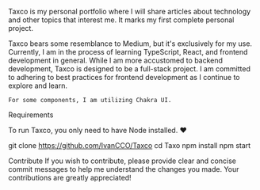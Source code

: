 Taxco is my personal portfolio where I will share articles about technology and other topics that interest me. It marks my first complete personal project.

Taxco bears some resemblance to Medium, but it's exclusively for my use. Currently, I am in the process of learning TypeScript, React, and frontend development in general. While I am more accustomed to backend development, Taxco is designed to be a full-stack project. I am committed to adhering to best practices for frontend development as I continue to explore and learn.

    For some components, I am utilizing Chakra UI.

Requirements

To run Taxco, you only need to have Node installed. ❤

git clone https://github.com/IvanCCO/Taxco
cd Taxo
npm install
npm start

Contribute
If you wish to contribute, please provide clear and concise commit messages to help me understand the changes you made. Your contributions are greatly appreciated!